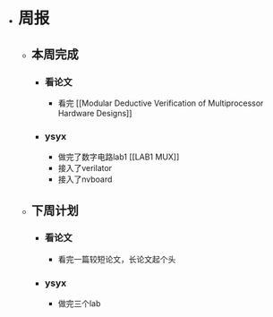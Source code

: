 - # 周报
	- ## 本周完成
		- ### 看论文
			- 看完 [[Modular Deductive Verification of Multiprocessor Hardware Designs]]
		- ### ysyx
			- 做完了数字电路lab1 [[LAB1 MUX]]
			- 接入了verilator
			- 接入了nvboard
	- ## 下周计划
		- ### 看论文
			- 看完一篇较短论文，长论文起个头
		- ### ysyx
			- 做完三个lab